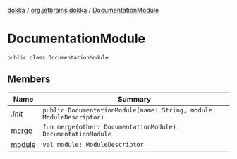[dokka](../../index.md) / [org.jetbrains.dokka](../index.md) / [DocumentationModule](index.md)

# DocumentationModule

```
public class DocumentationModule
```
## Members
| Name | Summary |
|------|---------|
|[*.init*](_init_.md)|`public DocumentationModule(name: String, module: ModuleDescriptor)`<br>|
|[merge](merge.md)|`fun merge(other: DocumentationModule): DocumentationModule`<br>|
|[module](module.md)|`val module: ModuleDescriptor`<br>|
